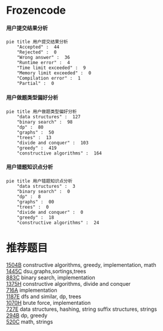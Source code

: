 # Frozencode

<!-- tabs:start -->



#### **用户提交结果分析**

```mermaid
pie title 用户提交结果分析
    "Accepted" :  44
    "Rejected" :  0
    "Wrong answer" :  36
    "Runtime error" :  4
    "Time limit exceeded" :  9
    "Memory limit exceeded" :  0
    "Compilation error" :  1
    "Partial" :  0
```

#### **用户做题类型偏好分析**

```mermaid
pie title 用户做题类型偏好分析
    "data structures" :  127
    "binary search" :  98
    "dp" :  80
    "graphs" :  50
    "trees" :  13
    "divide and conquer" :  103
    "greedy" :  419
    "constructive algorithms" :  164
```
#### **用户错题知识点分析**

```mermaid
pie title 用户错题知识点分析
    "data structures" :  3
    "binary search" :  0
    "dp" :  8
    "graphs" :  00
    "trees" :  0
    "divide and conquer" :  0
    "greedy" :  18
    "constructive algorithms" :  24
```



<!-- tabs:end -->
# 推荐题目
[1504B](https://codeforces.com/contest/1504/problem/B)		constructive algorithms,
                        greedy,
                        implementation,
                        math		  
[1445C](https://codeforces.com/contest/1445/problem/C)		dsu,graphs,sortings,trees		  
[883C](https://codeforces.com/contest/883/problem/C)		binary search,
                        implementation		  
[1375H](https://codeforces.com/contest/1375/problem/H)		constructive algorithms,
                        divide and conquer		  
[716A](https://codeforces.com/contest/716/problem/A)		implementation		  
[1187E](https://codeforces.com/contest/1187/problem/E)		dfs and similar,
                        dp,
                        trees		  
[1070H](https://codeforces.com/contest/1070/problem/H)		brute force,
                        implementation		  
[727E](https://codeforces.com/contest/727/problem/E)		data structures,
                        hashing,
                        string suffix structures,
                        strings		  
[294B](https://codeforces.com/contest/294/problem/B)		dp,
                        greedy		  
[520C](https://codeforces.com/contest/520/problem/C)		math,
                        strings		  
